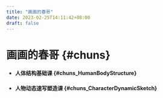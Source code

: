 ```yaml
---
title: "画画的春哥"
date: 2023-02-25T14:11:42+08:00
draft: false
---
```


# 画画的春哥 {#chuns}

+ #### 人体结构基础课 {#chuns_HumanBodyStructure}

+ #### 人物动态速写塑造课 {#chuns_CharacterDynamicSketch}
